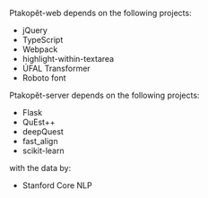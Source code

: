 Ptakopět-web depends on the following projects:
- jQuery
- TypeScript
- Webpack
- highlight-within-textarea
- ÚFAL Transformer
- Roboto font

Ptakopět-server depends on the following projects:
- Flask
- QuEst++
- deepQuest
- fast_align
- scikit-learn

with the data by:
- Stanford Core NLP